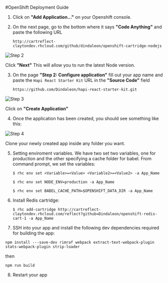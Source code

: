 #OpenShift Deployment Guide

1. Click on **"Add Application..."** on your Openshift console.

2. On the next page, go to the bottom where it says **"Code Anything"** and paste the following URL

    `http://cartreflect-claytondev.rhcloud.com/github/dindaleon/openshift-cartridge-nodejs`
    
  ![Step 2](http://s15.postimg.org/otpj27viz/openshift_deployment_2.png "Step 2")   

  Click **"Next"** This will allow you to run the latest Node version.

3. On the page **"Step 2: Configure application"** fill out your app name and paste the `Hapi React Starter Kit` URL in the **"Source Code"** field

    `https://github.com/Dindaleon/hapi-react-starter-kit.git`
    
  ![Step 3](http://s8.postimg.org/xr3w9szet/openshift_deployment_3.png "Step 3") 

  Click on **"Create Application"**

4. Once the application has been created, you should see something like this:

  ![Step 4](http://s24.postimg.org/5c5j4thz9/openshift_deployment_4.png "Step 4")

  Clone your newly created app inside any folder you want.

5. Setting enviroment variables. We have two set two variables, one for production and the other specifying a cache folder for babel.
From command prompt, we set the variables:

    `$ rhc env set <Variable>=<Value> <Variable2>=<Value2> -a App_Name`

    `$ rhc env set NODE_ENV=production -a App_Name`
    
    `$ rhc env set BABEL_CACHE_PATH=$OPENSHIFT_DATA_DIR -a App_Name`


6. Install Redis cartridge:

    `$ rhc add-cartridge http://cartreflect-claytondev.rhcloud.com/reflect?github=Dindaleon/openshift-redis-cart-1 -a App_Name`

7. SSH into your app and install the following dev dependencies required for building the app:

  `npm install ---save-dev rimraf webpack extract-text-webpack-plugin stats-webpack-plugin strip-loader`

  then

  `npm run build`

8. Restart your app
